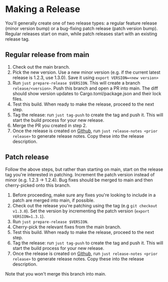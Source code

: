 # Making a Release

You'll generally create one of two release types: a regular feature release (minor version bump) or a bug-fixing patch release (patch version bump). Regular releases start on main, while patch releases start with an existing release tag.

## Regular release from main

1. Check out the main branch.
2. Pick the new version. Use a new minor version (e.g. if the current latest release is 1.2.3, use 1.3.0). Save it using `export VERSION=<new version>`
3. Run `just prepare-release $VERSION`. This will create a branch `release/<version>`. Push this branch and open a PR into main. The diff should show version updates to Cargo.toml/package.json and their lock files.
4. Test this build. When ready to make the release, proceed to the next step.
5. Tag the release: run `just tag-push` to create the tag and push it. This will start the build process for your new release.
6. Merge the PR you created in step 2.
7. Once the release is created on [Github](https://github.com/block/goose/releases), run `just release-notes <prior release>` to generate release notes. Copy these into the release description.

## Patch release

Follow the above steps, but rather than starting on main, start on the release tag you're interested in patching. Increment the patch version instead of minor (e.g. 1.2.3 -> 1.2.4). Bug fixes should be merged to main and then cherry-picked onto this branch.

1. Before proceeding, make sure any fixes you're looking to include in a patch are merged into main, if possible.
2. Check out the release you're patching using the tag (e.g `git checkout v1.3.0`). Set the version by incrementing the patch version (`export VERSION=1.3.1`).
3. Run `just prepare-release $VERSION`.
4. Cherry-pick the relevant fixes from the main branch.
5. Test this build. When ready to make the release, proceed to the next step.
6. Tag the release: run `just tag-push` to create the tag and push it. This will start the build process for your new release.
7. Once the release is created on [Github](https://github.com/block/goose/releases), run `just release-notes <prior release>` to generate release notes. Copy these into the release description.

Note that you won't merge this branch into main.
